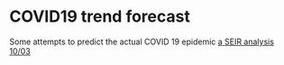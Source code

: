 # COVID19 trend forecast
Some attempts to predict the actual COVID 19 epidemic [a SEIR analysis 10/03](draft_analysis.md)
